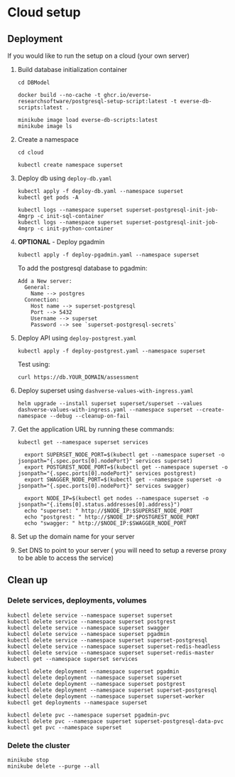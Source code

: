# Cloud setup

## Deployment

If you would like to run the setup on a cloud (your own server)

1. Build database initialization container

    ```shell
    cd DBModel

    docker build --no-cache -t ghcr.io/everse-researchsoftware/postgresql-setup-script:latest -t everse-db-scripts:latest .

    minikube image load everse-db-scripts:latest
    minikube image ls
    ```

1. Create a namespace

    ```shell
    cd cloud

    kubectl create namespace superset
    ```


1. Deploy db using `deploy-db.yaml`

    ```shell
    kubectl apply -f deploy-db.yaml --namespace superset
    kubectl get pods -A

    kubectl logs --namespace superset superset-postgresql-init-job-4mgrp -c init-sql-container
    kubectl logs --namespace superset superset-postgresql-init-job-4mgrp -c init-python-container
    ```

1. **OPTIONAL** - Deploy pgadmin

    ```shell
    kubectl apply -f deploy-pgadmin.yaml --namespace superset
    ```

    To add the postgresql database to pgadmin:
    ```
    Add a New server:
      General:
        Name --> postgres
      Connection:
        Host name --> superset-postgresql
        Port --> 5432
        Username --> superset
        Password --> see `superset-postgresql-secrets`
    ```

1. Deploy API using `deploy-postgrest.yaml`

    ```shell
    kubectl apply -f deploy-postgrest.yaml --namespace superset
    ```

    Test using:

    ```shell
    curl https://db.YOUR_DOMAIN/assessment
    ```

1. Deploy superset using `dashverse-values-with-ingress.yaml`

    ```shell
    helm upgrade --install superset superset/superset --values dashverse-values-with-ingress.yaml --namespace superset --create-namespace --debug --cleanup-on-fail
    ```

1. Get the application URL by running these commands:

    ```shell
    kubectl get --namespace superset services
    ```

    ```shell
      export SUPERSET_NODE_PORT=$(kubectl get --namespace superset -o jsonpath="{.spec.ports[0].nodePort}" services superset)
      export POSTGREST_NODE_PORT=$(kubectl get --namespace superset -o jsonpath="{.spec.ports[0].nodePort}" services postgrest)
      export SWAGGER_NODE_PORT=$(kubectl get --namespace superset -o jsonpath="{.spec.ports[0].nodePort}" services swagger)

      export NODE_IP=$(kubectl get nodes --namespace superset -o jsonpath="{.items[0].status.addresses[0].address}")
      echo "superset: " http://$NODE_IP:$SUPERSET_NODE_PORT
      echo "postgrest: " http://$NODE_IP:$POSTGREST_NODE_PORT
      echo "swagger: " http://$NODE_IP:$SWAGGER_NODE_PORT
    ```

1. Set up the domain name for your server

1. Set DNS to point to your server ( you will need to setup a reverse proxy to be able to access the service)


## Clean up

### Delete services, deployments, volumes

```shell
kubectl delete service --namespace superset superset
kubectl delete service --namespace superset postgrest
kubectl delete service --namespace superset swagger
kubectl delete service --namespace superset pgadmin
kubectl delete service --namespace superset superset-postgresql
kubectl delete service --namespace superset superset-redis-headless
kubectl delete service --namespace superset superset-redis-master
kubectl get --namespace superset services

kubectl delete deployment --namespace superset pgadmin
kubectl delete deployment --namespace superset superset
kubectl delete deployment --namespace superset postgrest
kubectl delete deployment --namespace superset superset-postgresql
kubectl delete deployment --namespace superset superset-worker
kubectl get deployments --namespace superset

kubectl delete pvc --namespace superset pgadmin-pvc
kubectl delete pvc --namespace superset superset-postgresql-data-pvc
kubectl get pvc --namespace superset
```

### Delete the cluster

```shell
minikube stop
minikube delete --purge --all
```